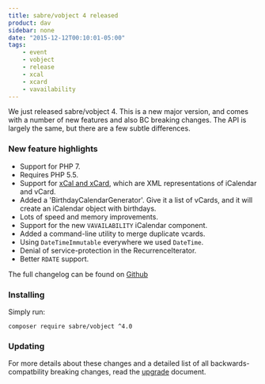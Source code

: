 ```yaml
---
title: sabre/vobject 4 released
product: dav
sidebar: none
date: "2015-12-12T00:10:01-05:00"
tags:
    - event
    - vobject
    - release
    - xcal
    - xcard
    - vavailability
---
```


We just released sabre/vobject 4. This is a new major version, and comes with a
number of new features and also BC breaking changes. The API is largely the
same, but there are a few subtle differences.

### New feature highlights

* Support for PHP 7.
* Requires PHP 5.5.
* Support for [xCal and xCard][2], which are XML representations of iCalendar
  and vCard.  
* Added a 'BirthdayCalendarGenerator'. Give it a list of vCards, and it will
  create an iCalendar object with birthdays.
* Lots of speed and memory improvements.  
* Support for the new `VAVAILABILITY` iCalendar component.
* Added a command-line utility to merge duplicate vcards.
* Using `DateTimeImmutable` everywhere we used `DateTime`.
* Denial of service-protection in the RecurrenceIterator.
* Better `RDATE` support.

The full changelog can be found on [Github][1]

### Installing

Simply run:

    composer require sabre/vobject ^4.0

### Updating

For more details about these changes and a detailed list of all backwards-
compatbility breaking changes, read the [upgrade][3] document.


[1]: https://github.com/fruux/sabre-vobject/blob/4.0.0/CHANGELOG.md
[2]: /vobject/xcal_xcard/
[3]: /vobject/uprade_to_4/
